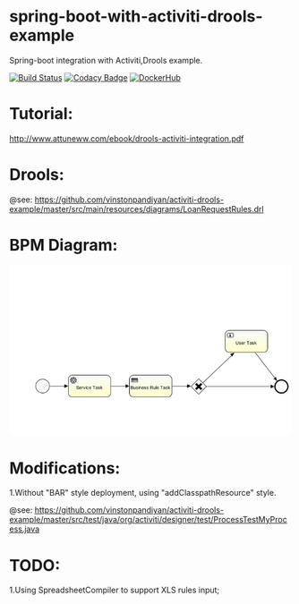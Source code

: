 # spring-boot-with-activiti-drools-example
Spring-boot integration with Activiti,Drools example.

[![Build Status](https://travis-ci.org/vinstonpandiyan/activiti-drools-example.svg?branch=master)](https://travis-ci.org/vinstonpandiyan/activiti-drools-example.svg?branch=master) [![Codacy Badge](https://api.codacy.com/project/badge/Grade/052c959cb6ee407586280f7b01c04b09)](https://www.codacy.com/app/vinstonpandiyan/activiti-drools-example?utm_source=github.com&amp;utm_medium=referral&amp;utm_content=vinstonpandiyan/activiti-drools-example&amp;utm_campaign=Badge_Grade) [![DockerHub](https://img.shields.io/badge/docker-available-blue.svg)](https://hub.docker.com/u/vinston/)

# Tutorial: 

http://www.attuneww.com/ebook/drools-activiti-integration.pdf

# Drools:

@see: https://github.com/vinstonpandiyan/activiti-drools-example/master/src/main/resources/diagrams/LoanRequestRules.drl

# BPM Diagram:

![Screenshot of "BPM Diagram"](https://raw.githubusercontent.com/vinstonpandiyan/activiti-drools-example/master/src/main/resources/diagrams/BusinessRuleLoanProcess.png)

# Modifications:

1.Without "BAR" style deployment, using "addClasspathResource" style. 

@see: https://github.com/vinstonpandiyan/activiti-drools-example/master/src/test/java/org/activiti/designer/test/ProcessTestMyProcess.java

# TODO:

1.Using SpreadsheetCompiler to support XLS rules input;
